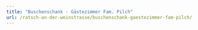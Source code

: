 ```yaml
---
title: "Buschenschank - Gästezimmer Fam. Pilch"
url: /ratsch-an-der-weinstrasse/buschenschank-gaestezimmer-fam-pilch/
---
```

